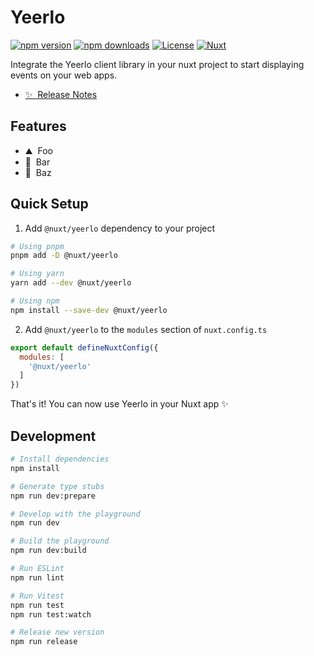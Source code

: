 <!--
Get your module up and running quickly.

Find and replace all on all files (CMD+SHIFT+F):
- Name: Yeerlo
- Package name: @nuxt/yeerlo
- Description: Yeerlo's official Nuxt module
-->

# Yeerlo

[![npm version][npm-version-src]][npm-version-href]
[![npm downloads][npm-downloads-src]][npm-downloads-href]
[![License][license-src]][license-href]
[![Nuxt][nuxt-src]][nuxt-href]

Integrate the Yeerlo client library in your nuxt project to start displaying events on your web apps.

- [✨ &nbsp;Release Notes](/CHANGELOG.md)
<!-- - [🏀 Online playground](https://stackblitz.com/github/your-org/@nuxt/yeerlo?file=playground%2Fapp.vue) -->
<!-- - [📖 &nbsp;Documentation](https://example.com) -->

## Features

<!-- Highlight some of the features your module provide here -->
- ⛰ &nbsp;Foo
- 🚠 &nbsp;Bar
- 🌲 &nbsp;Baz

## Quick Setup

1. Add `@nuxt/yeerlo` dependency to your project

```bash
# Using pnpm
pnpm add -D @nuxt/yeerlo

# Using yarn
yarn add --dev @nuxt/yeerlo

# Using npm
npm install --save-dev @nuxt/yeerlo
```

2. Add `@nuxt/yeerlo` to the `modules` section of `nuxt.config.ts`

```js
export default defineNuxtConfig({
  modules: [
    '@nuxt/yeerlo'
  ]
})
```

That's it! You can now use Yeerlo in your Nuxt app ✨

## Development

```bash
# Install dependencies
npm install

# Generate type stubs
npm run dev:prepare

# Develop with the playground
npm run dev

# Build the playground
npm run dev:build

# Run ESLint
npm run lint

# Run Vitest
npm run test
npm run test:watch

# Release new version
npm run release
```

<!-- Badges -->
[npm-version-src]: https://img.shields.io/npm/v/nuxt-yeerlo/latest.svg?style=flat&colorA=18181B&colorB=28CF8D
[npm-version-href]: https://npmjs.com/package/nuxt-yeerlo

[npm-downloads-src]: https://img.shields.io/npm/dm/nuxt-yeerlo.svg?style=flat&colorA=18181B&colorB=28CF8D
[npm-downloads-href]: https://npmjs.com/package/nuxt-yeerlo

[license-src]: https://img.shields.io/npm/l/nuxt-yeerlo.svg?style=flat&colorA=18181B&colorB=28CF8D
[license-href]: https://npmjs.com/package/nuxt-yeerlo

[nuxt-src]: https://img.shields.io/badge/Nuxt-18181B?logo=nuxt.js
[nuxt-href]: https://nuxt.com
